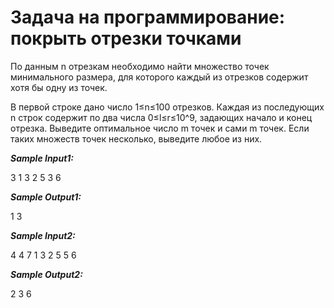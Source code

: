 # Задача на программирование: покрыть отрезки точками #

По данным n отрезкам необходимо найти множество точек минимального размера, для которого каждый из отрезков содержит хотя бы одну из точек.

В первой строке дано число 1≤n≤100 отрезков. Каждая из последующих n строк содержит по два числа 0≤l≤r≤10^9, задающих начало и конец отрезка. Выведите оптимальное число m точек и сами m точек. Если таких множеств точек несколько, выведите любое из них.

***Sample Input1:***

3
1 3
2 5
3 6

***Sample Output1:***

1
3

***Sample Input2:***

4
4 7
1 3
2 5
5 6

***Sample Output2:***

2
3 6
